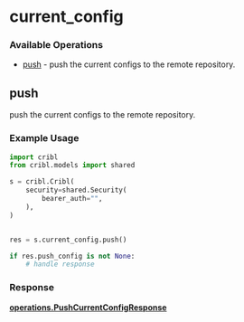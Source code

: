 # current_config

### Available Operations

* [push](#push) - push the current configs to the remote repository.

## push

push the current configs to the remote repository.

### Example Usage

```python
import cribl
from cribl.models import shared

s = cribl.Cribl(
    security=shared.Security(
        bearer_auth="",
    ),
)


res = s.current_config.push()

if res.push_config is not None:
    # handle response
```


### Response

**[operations.PushCurrentConfigResponse](../../models/operations/pushcurrentconfigresponse.md)**

